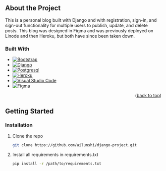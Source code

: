 <a id="readme-top"></a>

## About the Project

This is a personal blog built with Django and with registration, sign-in, and sign-out functionality for multiple users to publish, update, and delete posts. This blog was designed in Figma and was previously deployed on Linode and then Heroku, but both have since been taken down.

### Built With

* [![Bootstrap][Bootstrap.com]][Bootstrap-url]
* [![Django][Django.com]][Django-url]
* [![Postgresql][postgresql.org]][Postgresql-url]
* [![Heroku][heroku.com]][heroku-url]
* [![Visual Studio Code][visual.com]][visual-url]
* [![Figma][Figma.com]][Figma-url]

<p align="right">(<a href="#readme-top">back to top</a>)</p>

## Getting Started

### Installation

1. Clone the repo
   ```sh
   git clone https://github.com/ailunshi/django-project.git
   ```
2. Install all requirements in requirements.txt
   ```sh
   pip install -r /path/to/requirements.txt
   ```

<!-- MARKDOWN LINKS & IMAGES -->
[Bootstrap.com]: https://img.shields.io/badge/Bootstrap-7952B3?logo=bootstrap&logoColor=fff
[Bootstrap-url]: https://getbootstrap.com
[Django-url]: https://img.shields.io/badge/Django-%23092E20.svg?logo=django&logoColor=fff
[Django.com]: https://www.djangoproject.com/
[Heroku.com]: https://img.shields.io/badge/Heroku-430098?logo=heroku&logoColor=fffe
[Heroku-url]: https://www.heroku.com/
[visual.com]: https://custom-icon-badges.demolab.com/badge/Visual%20Studio%20Code-0078d7.svg?logo=vsc&logoColor=white
[visual-url]: https://code.visualstudio.com/
[postgresql.org]: https://img.shields.io/badge/Postgres-%23316192.svg?logo=postgresql&logoColor=white
[postgresql-url]: https://www.postgresql.org/
[Figma.com]: https://img.shields.io/badge/Figma-F24E1E?logo=figma&logoColor=white
[Figma-url]: https://www.figma.com/
